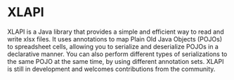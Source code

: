 # XLAPI

XLAPI is a Java library that provides a simple and efficient way to read and write xlsx files. It uses annotations to map Plain Old Java Objects (POJOs) to spreadsheet cells, allowing you to serialize and deserialize POJOs in a declarative manner. You can also perform different types of serializations to the same POJO at the same time, by using different annotation sets. XLAPI is still in development and welcomes contributions from the community.
